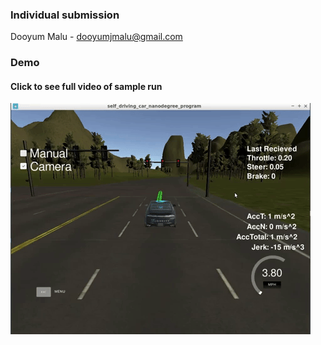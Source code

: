 ### Individual submission
Dooyum Malu - dooyumjmalu@gmail.com

### Demo
#### Click to see full video of sample run

[![System Integration of fully autonomous car](./imgs/capstone_run.gif)](https://youtu.be/J7U4Fz0tgL0)
